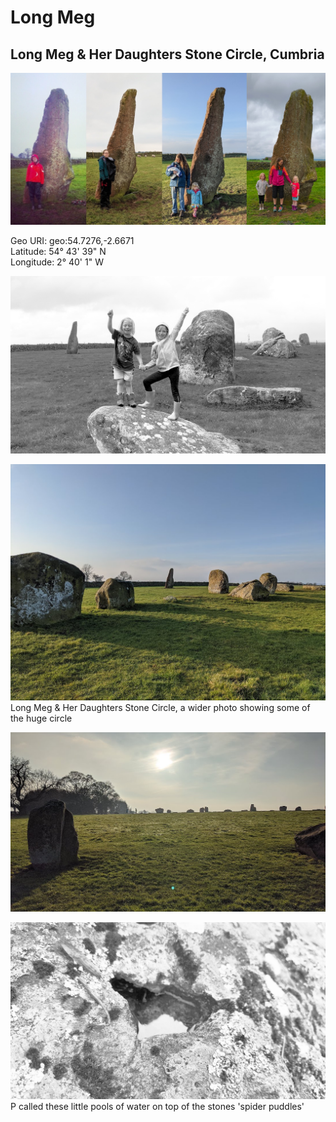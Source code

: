 # Long Meg

## Long Meg & Her Daughters Stone Circle, Cumbria

![long_meg_family_4](images/long_meg_family_4.jpg)

Geo URI: geo:54.7276,-2.6671  
Latitude: 54° 43' 39" N  
Longitude: 2° 40' 1" W  

![May 6th 2024 visit](images/20240506_long_meg_lento_orl_legacy_mono_portrait_a142_1714995093.jpg)

![long_meg_2](images/long_meg_2.jpg)
Long Meg & Her Daughters Stone Circle, a wider photo showing some of the huge circle

![long_meg_3](images/long_meg_3.jpg)

![long_meg_spider_puddle](images/long_meg_spider_puddle.jpg)
P called these little pools of water on top of the stones 'spider puddles'

